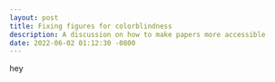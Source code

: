 ```yaml
---
layout: post
title: Fixing figures for colorblindness
description: A discussion on how to make papers more accessible
date: 2022-06-02 01:12:30 -0800
---
```

  
hey
